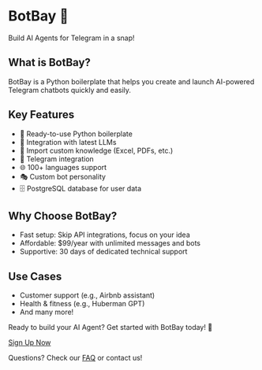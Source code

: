 # BotBay 🤖

Build AI Agents for Telegram in a snap!

## What is BotBay?

BotBay is a Python boilerplate that helps you create and launch AI-powered Telegram chatbots quickly and easily.

## Key Features

- 🚀 Ready-to-use Python boilerplate
- 🔗 Integration with latest LLMs
- 📑 Import custom knowledge (Excel, PDFs, etc.)
- 💬 Telegram integration
- 🌐 100+ languages support
- 🎭 Custom bot personality
- 🗄️ PostgreSQL database for user data

## Why Choose BotBay?

- Fast setup: Skip API integrations, focus on your idea
- Affordable: $99/year with unlimited messages and bots
- Supportive: 30 days of dedicated technical support

## Use Cases

- Customer support (e.g., Airbnb assistant)
- Health & fitness (e.g., Huberman GPT)
- And many more!

Ready to build your AI Agent? Get started with BotBay today! 🚀

[Sign Up Now](https://botbay.io)

Questions? Check our [FAQ](https://botbay.io/faq) or contact us!
